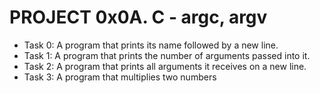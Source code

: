 # PROJECT 0x0A. C - argc, argv

* Task 0: A program that prints its name followed by a new line.
* Task 1: A program that prints the number of arguments passed into it.
* Task 2: A program that prints all arguments it receives on a new line.
* Task 3: A program that multiplies two numbers
